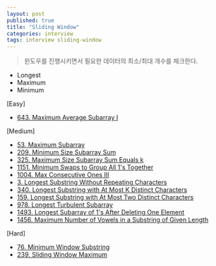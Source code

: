 ```yaml
---
layout: post
published: true
title: "Sliding Window"
categories: interview
tags: interview sliding-window
---
```


> 윈도우를 진행시키면서 필요한 데이터의 최소/최대 개수를 체크한다.

- Longest
- Maximum
- Minimum

[Easy]
- [643. Maximum Average Subarray I](/interview/2023/05/17/maximum-average-subarray-i)

[Medium]
- [53. Maximum Subarray](/interview/2023/05/21/maximum-subarray/)
- [209. Minimum Size Subarray Sum](/interview/2023/06/02/minimum-size-subarray-sum/)
- [325. Maximum Size Subarray Sum Equals k](/interview/2023/05/21/maximum-size-subarray-sum-equals-k/)
- [1151. Minimum Swaps to Group All 1's Together](/interview/2023/05/08/minimum-swaps-to-group-all-1s-together/)
- [1004. Max Consecutive Ones III](/interview/2023/05/21/max-consecutive-ones-iii/)
- [3. Longest Substring Without Repeating Characters](/interview/2023/02/21/longest-substring-without-repeating-characters/)
- [340. Longest Substring with At Most K Distinct Characters](/interview/2023/05/29/longest-substring-with-at-most-k-distinct-characters/)
- [159. Longest Substring with At Most Two Distinct Characters](/interview/2023/05/29/longest-substring-with-at-most-two-distinct-characters/)
- [978. Longest Turbulent Subarray](/interview/2023/05/21/longest-turbulent-subarray/)
- [1493. Longest Subarray of 1's After Deleting One Element](/interview/2023/05/31/longest-subarray-of-1s-after-deleting-one-element/)
- [1456. Maximum Number of Vowels in a Substring of Given Length](/interview/2023/06/05/maximum-number-of-vowels-in-a-substring-of-given-length/)

[Hard]
- [76. Minimum Window Substring](/interview/2023/05/21/minimum-window-substring/)
- [239. Sliding Window Maximum](/interview/2023/05/21/sliding-window-maximum/)
